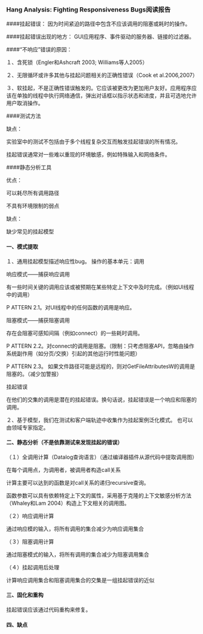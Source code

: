 ### Hang Analysis: Fighting Responsiveness Bugs阅读报告
####挂起错误：
因为时间紧迫的路径中包含不应该调用的阻塞或耗时的操作。

####挂起错误出现的地方：
GUI应用程序、事件驱动的服务器、链接的过滤器。

####“不响应”错误的原因：

１、含死锁（Engler和Ashcraft 2003; Williams等人2005）

２、无限循环或许多其他与挂起问题相关的正确性错误（Cook et al.2006,2007）

３、软挂起，不是正确性错误触发的。它应该被更改为更加用户友好。应用程序应该在单独的线程中执行网络通信，弹出对话框以指示状态和进度，并且可选地允许
用户取消操作。

####测试方法

缺点：

实验室中的测试不包括由于多个线程复杂交互而触发挂起错误的所有情况。

挂起错误通常对一些难以重现的环境敏感，例如特殊输入和网络条件。

####静态分析工具

优点：

可以耗尽所有调用路径

不具有环境限制的弱点

缺点：

缺少常见的挂起模型

#### 一、模式提取

１、通用挂起模型描述响应性bug。 操作的基本单元：调用

响应模式——捕获响应调用

有一些时间关键的调用应该或被预期在某些特定上下文中及时完成。（例如UI线程中的调用）

P ATTERN 2.1。对UI线程中的任何函数的调用是响应。

阻塞模式——捕获阻塞调用

存在会阻塞可感知间隔（例如connect）的一些耗时调用。

P ATTERN 2.2。对connect的调用是阻塞。（限制：只考虑阻塞API，忽略由操作系统副作用（如分页/交换）引起的其他运行时性能问题）

P ATTERN 2.3。 如果文件路径可能是远程的，则对GetFileAttributesW的调用是阻塞的。（减少加警报）

挂起错误

在他们的交集的调用是潜在的挂起错误。换句话说，挂起错误是一个响应和阻塞的调用。

２、基于模型，我们在测试和客户端轨迹中收集作为挂起案例泛化模式。 也可以由领域专家指定。

#### 二、静态分析（不是依靠测试来发现挂起的错误）


（１）全调用计算（Datalog查询语言）（通过编译器插件从源代码中提取调用图）

在每个调用点，为调用者，被调用者构造call关系

计算主要可以达到的函数是对call关系的递归recursive查询。

函数参数可以具有依赖特定上下文的属性，采用基于克隆的上下文敏感分析方法（Whaley和Lam 2004）构造上下文相关的调用图。


（２）响应调用计算

通过响应模的输入，将所有调用的集合减少为响应调用集合

（３）阻塞调用计算

通过阻塞模式的输入，将所有调用的集合减少为阻塞调用集合

（４）挂起调用后处理

计算响应调用集合和阻塞调用集合的交集是一组挂起错误的近似

#### 三、固化和重构

挂起错误应该通过代码重构来修复。

#### 四、缺点
